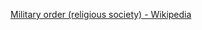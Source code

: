 ﻿[Military order (religious society) - Wikipedia](https://en.wikipedia.org/wiki/Military_order_(religious_society))